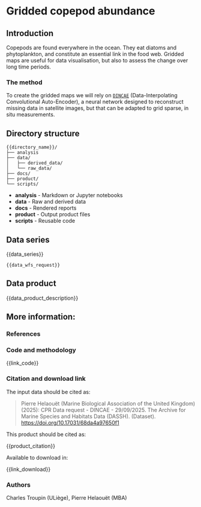 # Gridded copepod abundance

## Introduction

Copepods are found everywhere in the ocean. They eat diatoms and phytoplankton, and constitute an essential link in the food web.
Gridded maps are useful for data visualisation, but also to assess the change over long time periods.

### The method

To create the gridded maps we will rely on [`DINCAE`](https://github.com/gher-uliege/DINCAE.jl) (Data-Interpolating Convolutional Auto-Encoder), a neural network designed to reconstruct missing data in satellite images, but that can be adapted to grid sparse, in situ measurements. 

## Directory structure

```
{{directory_name}}/
├── analysis
├── data/
│   ├── derived_data/
│   └── raw_data/
├── docs/
├── product/
└── scripts/
```

* **analysis** - Markdown or Jupyter notebooks
* **data** - Raw and derived data
* **docs** - Rendered reports
* **product** - Output product files
* **scripts** - Reusable code

## Data series

{{data_series}}

```
{{data_wfs_request}}
```

## Data product

{{data_product_description}}

## More information:

### References

### Code and methodology

{{link_code}}

### Citation and download link

The input data should be cited as:
> Pierre Helaouët (Marine Biological Association of the United Kingdom) (2025): CPR Data request - DINCAE - 29/09/2025. The Archive for Marine Species and Habitats Data (DASSH). (Dataset). https://doi.org/10.17031/68da4a97650f1

This product should be cited as:

{{product_citation}}

Available to download in:

{{link_download}}

### Authors

Charles Troupin (ULiège), Pierre Helaouët (MBA)
